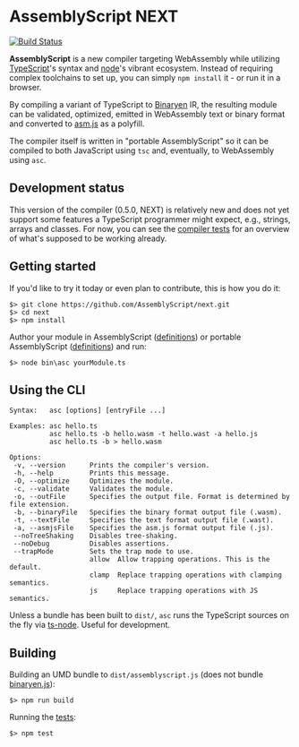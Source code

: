 AssemblyScript NEXT
===================

[![Build Status](https://travis-ci.org/AssemblyScript/next.svg?branch=master)](https://travis-ci.org/AssemblyScript/next)

**AssemblyScript** is a new compiler targeting WebAssembly while utilizing [TypeScript](http://www.typescriptlang.org)'s syntax and [node](https://nodejs.org)'s vibrant ecosystem. Instead of requiring complex toolchains to set up, you can simply `npm install` it - or run it in a browser.

By compiling a variant of TypeScript to [Binaryen](https://github.com/WebAssembly/binaryen) IR, the resulting module can be validated, optimized, emitted in WebAssembly text or binary format and converted to [asm.js](http://asmjs.org) as a polyfill.

The compiler itself is written in "portable AssemblyScript" so it can be compiled to both JavaScript using `tsc` and, eventually, to WebAssembly using `asc`.

Development status
------------------

This version of the compiler (0.5.0, NEXT) is relatively new and does not yet support some features a TypeScript programmer might expect, e.g., strings, arrays and classes. For now, you can see the [compiler tests](https://github.com/AssemblyScript/next/tree/master/tests/compiler) for an overview of what's supposed to be working already.

Getting started
---------------

If you'd like to try it today or even plan to contribute, this is how you do it:

```
$> git clone https://github.com/AssemblyScript/next.git
$> cd next
$> npm install
```

Author your module in AssemblyScript ([definitions](./assembly.d.ts)) or portable AssemblyScript ([definitions](./portable-assembly.d.ts)) and run:

```
$> node bin\asc yourModule.ts
```

Using the CLI
-------------

```
Syntax:   asc [options] [entryFile ...]

Examples: asc hello.ts
          asc hello.ts -b hello.wasm -t hello.wast -a hello.js
          asc hello.ts -b > hello.wasm

Options:
 -v, --version      Prints the compiler's version.
 -h, --help         Prints this message.
 -O, --optimize     Optimizes the module.
 -c, --validate     Validates the module.
 -o, --outFile      Specifies the output file. Format is determined by file extension.
 -b, --binaryFile   Specifies the binary format output file (.wasm).
 -t, --textFile     Specifies the text format output file (.wast).
 -a, --asmjsFile    Specifies the asm.js format output file (.js).
 --noTreeShaking    Disables tree-shaking.
 --noDebug          Disables assertions.
 --trapMode         Sets the trap mode to use.
                    allow  Allow trapping operations. This is the default.
                    clamp  Replace trapping operations with clamping semantics.
                    js     Replace trapping operations with JS semantics.
```

Unless a bundle has been built to `dist/`, `asc` runs the TypeScript sources on the fly via [ts-node](https://www.npmjs.com/package/ts-node). Useful for development.

Building
--------

Building an UMD bundle to `dist/assemblyscript.js` (does not bundle [binaryen.js](https://github.com/AssemblyScript/binaryen.js)):

```
$> npm run build
```

Running the [tests](./tests):

```
$> npm test
```
